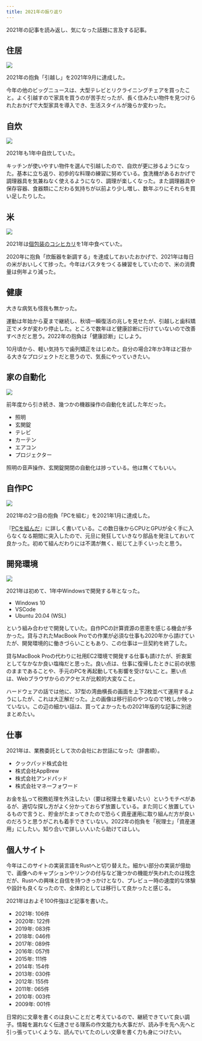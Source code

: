 ```yaml
---
title: 2021年の振り返り
---
```


2021年の記事を読み返し、気になった話題に言及する記事。

## 住居

![](https://i.imgur.com/B34KTOJh.jpg)

2021年の抱負「引越し」を2021年9月に達成した。

今年の他のビッグニュースは、大型テレビとリクライニングチェアを買ったこと。よく引越すので家具を買うのが苦手だったが、長く住みたい物件を見つけられたおかげで大型家具を導入でき、生活スタイルが幾らか変わった。

## 自炊

![](https://i.imgur.com/qDQ9maqh.jpg)

2021年も1年中自炊していた。

キッチンが使いやすい物件を選んで引越したので、自炊が更に捗るようになった。基本に立ち返り、初歩的な料理の練習に努めている。食洗機があるおかげで調理器具を気兼ねなく使えるようになり、調理が楽しくなった。また調理器具や保存容器、食器類にこだわる気持ちが以前より少し増し、数年ぶりにそれらを買い足したりした。

## 米

![](https://i.imgur.com/v5g3TBah.jpg)

2021年は[個包装のコシヒカリ](https://r7kamura.com/articles/2020-12-27-rice)を1年中食べていた。

2020年に抱負「炊飯器を新調する」を達成しておいたおかげで、2021年は毎日の米がおいしくて捗った。今年はパスタをつくる練習をしていたので、米の消費量は例年より減った。

## 健康

大きな病気も怪我も無かった。

運動は年始から夏まで継続し、秋頃一瞬復活の兆しを見せたが、引越しと歯科矯正でメタが変わり停止した。ところで数年ほど健康診断に行けていないので改善すべきだと思う。2022年の抱負は「健康診断」にしよう。

10月頃から、軽い気持ちで歯列矯正をはじめた。自分の場合2年か3年ほど掛かる大きなプロジェクトだと思うので、気長にやっていきたい。

## 家の自動化

![](https://i.imgur.com/MAhbXNVh.jpg)

前年度から引き続き、幾つかの機器操作の自動化を試した年だった。

- 照明
- 玄関錠
- テレビ
- カーテン
- エアコン
- プロジェクター

照明の音声操作、玄関錠開閉の自動化は捗っている。他は無くてもいい。

## 自作PC

![](https://i.imgur.com/pM7ZSLLh.jpg)

2021年の2つ目の抱負「PCを組む」を2021年1月に達成した。

『[PCを組んだ](https://r7kamura.com/articles/2021-01-08-pc-build-2021)』に詳しく書いている。この数日後からCPUとGPUが全く手に入らなくなる期間に突入したので、元旦に発狂していきなり部品を発注しておいて良かった。初めて組んだわりには不満が無く、総じて上手くいったと思う。

## 開発環境

![](https://i.imgur.com/QhDiX4Kh.jpg)

2021年は初めて、1年中Windowsで開発する年となった。

- Windows 10
- VSCode
- Ubuntu 20.04 (WSL)

という組み合わせで開発していた。自作PCの計算資源の恩恵を感じる機会が多かった。貸与されたMacBook Proでの作業が必須な仕事も2020年から請けていたが、開発環境的に働きづらいこともあり、この仕事は一旦契約を終了した。

貸与MacBook Proの代わりに社用EC2環境で開発する仕事も請けたが、折衷案としてなかなか良い塩梅だと思った。良い点は、仕事に復帰したときに前の状態のままであることや、手元のPCを再起動しても影響を受けないこと。悪い点は、Webブラウザからのアクセスが比較的大変なこと。

ハードウェアの話では他に、37型の湾曲横長の画面を上下2枚並べて運用するようにしたが、これは大正解だった。上の画像は移行前のやつなので1枚しか映っていない。この辺の細かい話は、買ってよかったもの2021年版的な記事に別途まとめたい。

## 仕事

2021年は、業務委託として次の会社にお世話になった（辞書順）。

- クックパッド株式会社
- 株式会社AppBrew
- 株式会社アンドパッド
- 株式会社マネーフォワード

お金を払って税務処理を外注したい（要は税理士を雇いたい）というモチベがあるが、適切な探し方がよく分かっておらず放置している。また同じく放置しているもので言うと、貯金がたまってきたので恐らく資産運用に取り組んだ方が良いのだろうと思うがこれも着手できていない。2022年の抱負を「税理士」「資産運用」にしたい。知り合いで詳しい人いたら助けてほしい。

## 個人サイト

今年はこのサイトの実装言語をRustへと切り替えた。細かい部分の実装が億劫で、画像へのキャプションやリンクの付与など幾つかの機能が失われたのは残念だが、Rustへの興味と自信を持つきっかけとなり、プレビュー時の速度的な体験や設計も良くなったので、全体的としては移行して良かったと感じる。

2021年はおよそ100件強ほど記事を書いた。

- 2021年: 106件
- 2020年: 122件
- 2019年: 083件
- 2018年: 046件
- 2017年: 089件
- 2016年: 057件
- 2015年: 111件
- 2014年: 154件
- 2013年: 030件
- 2012年: 155件
- 2011年: 065件
- 2010年: 003件
- 2009年: 001件

日常的に文章を書くのは良いことだと考えているので、継続できていて良い調子。情報を漏れなく伝達させる理系の作文能力も大事だが、読み手を先へ先へと引っ張っていくような、読んでいてたのしい文章を書く力も身につけたい。
